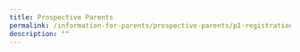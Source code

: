 ```yaml
---
title: Prospective Parents
permalink: /information-for-parents/prospective-parents/p1-registration/
description: ""
---
```

